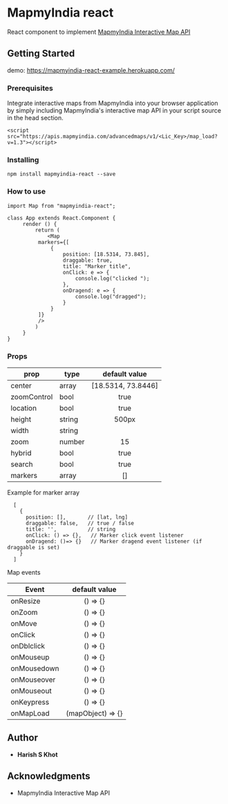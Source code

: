 # MapmyIndia react

React component to implement [MapmyIndia Interactive Map API](https://www.mapmyindia.com/api/advanced-maps/doc/interactive-map-api)

## Getting Started

demo: https://mapmyindia-react-example.herokuapp.com/

### Prerequisites

Integrate interactive maps from MapmyIndia into your browser application by simply including MapmyIndia's interactive map API in your script source in the head section.

```
<script src="https://apis.mapmyindia.com/advancedmaps/v1/<Lic_Key>/map_load?v=1.3"></script>
```

### Installing

```
npm install mapmyindia-react --save
```

### How to use

```
import Map from "mapmyindia-react";

class App extends React.Component {
	 render () {
		 return (
		 	 <Map
          markers={[
              {
                  position: [18.5314, 73.845],
                  draggable: true,
                  title: "Marker title",
                  onClick: e => {
                      console.log("clicked ");
                  },
                  onDragend: e => {
                      console.log("dragged");
                  }
              }
          ]}
          />
		 )
	 }
}

```

### Props

| prop        | type   |   default value    |
| ----------- | ------ | :----------------: |
| center      | array  | [18.5314, 73.8446] |
| zoomControl | bool   |        true        |
| location    | bool   |        true        |
| height      | string |       500px        |
| width       | string |                    |
| zoom        | number |         15         |
| hybrid      | bool   |        true        |
| search      | bool   |        true        |
| markers     | array  |         []         |

Example for marker array

```
  [
    {
      position: [],       // [lat, lng]
      draggable: false,   // true / false
      title: '',          // string
      onClick: () => {},   // Marker click event listener
      onDragend: ()=> {}   // Marker dragend event listener (if draggable is set)
    }
  ]

```

Map events

| Event         |      default value |
| ------------- | :-----------:    |
| onResize| () => {} |
| onZoom| () => {} |
| onMove| () => {} |
| onClick| () => {} |
| onDblclick| () => {} |
| onMouseup| () => {} |
| onMousedown| () => {} |
| onMouseover| () => {} |
| onMouseout| () => {} |
| onKeypress| () => {} |
| onMapLoad| (mapObject) => {} |

## Author

- **Harish S Khot**

## Acknowledgments

- MapmyIndia Interactive Map API
